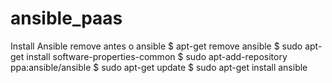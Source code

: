 # ansible_paas

Install Ansible
remove antes o ansible
  $ apt-get remove ansible
  $ sudo apt-get install software-properties-common
  $ sudo apt-add-repository ppa:ansible/ansible
  $ sudo apt-get update
  $ sudo apt-get install ansible
